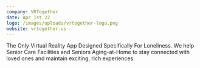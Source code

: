 ```yaml
---
company: VRTogether
date: Apr 1st 22
logo: /images/uploads/vrtogether-logo.png
website: vrtogether.us
---
```

The Only Virtual Reality App Designed Specifically For Loneliness. We help Senior Care Facilities and Seniors Aging-at-Home to stay connected with loved ones and maintain exciting, rich experiences.